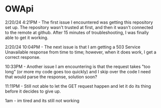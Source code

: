 # OWApi
2/20/24 4:21PM - The first issue I encountered was getting this repository set up.  The repository wasn't trusted at first, and then it wasn't connected to the remote at github. After 15 minutes of troubleshooting, I was finally able to get it working.

2/20/24 10:04PM - The next issue is that I am getting a 503 Service Unavailable response from time to time; however, when it does work, I get a correct response. 

10:33PM - Another issue I am encountering is that the request takes "too long" (or more my code goes too quickly) and I skip over the code I need that would parse the response, solution soon?

11:11PM - Still not able to let the GET request happen and let it do its thing before it decides to give up.

1am - im tired and its still not working